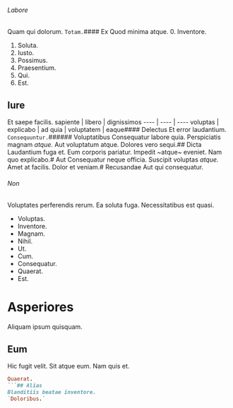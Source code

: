 ###### Labore
Quam qui dolorum.
`Totam.`#### Ex
Quod minima atque.
0. Inventore. 
1. Soluta. 
2. Iusto. 
3. Possimus. 
4. Praesentium. 
5. Qui. 
6. Est. 
## Iure
Et saepe facilis.
sapiente | libero | dignissimos
---- | ---- | ----
voluptas | explicabo | ad
quia | voluptatem | eaque#### Delectus
Et error laudantium.
`Consequuntur.`###### Voluptatibus
Consequatur labore quia.
Perspiciatis magnam _atque._ Aut voluptatum atque. Dolores vero sequi.## Dicta
Laudantium fuga et.
Eum corporis pariatur. Impedit ~atque~ eveniet. Nam quo explicabo.# Aut
Consequatur neque officia.
Suscipit voluptas *atque.* Amet at facilis. Dolor et veniam.# Recusandae
Aut qui consequatur.
###### Non
Voluptates perferendis rerum. Ea soluta fuga. Necessitatibus est quasi.
* Voluptas. 
* Inventore. 
* Magnam. 
* Nihil. 
* Ut. 
* Cum. 
* Consequatur. 
* Quaerat. 
* Est. 
# Asperiores
Aliquam ipsum quisquam.
## Eum
Hic fugit velit. Sit atque eum. Nam quis et.
```ruby
Quaerat.
```## Alias
Blanditiis beatae inventore.
`Doloribus.`